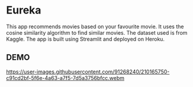 # Eureka
This app recommends movies based on your favourite movie. It uses the cosine similarity algorithm to find similar movies. The dataset used is from Kaggle. The app is built using Streamlit and deployed on Heroku.

## DEMO
https://user-images.githubusercontent.com/91268240/210165750-c91cd2bf-5f6e-4a63-a7f5-7d5a3756bfcc.webm
